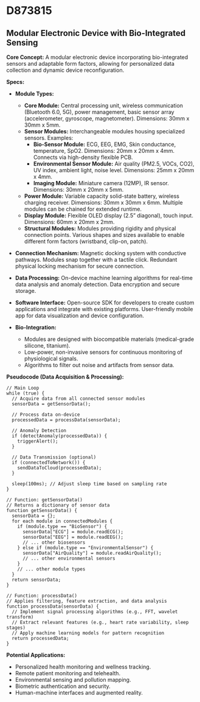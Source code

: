# D873815

## Modular Electronic Device with Bio-Integrated Sensing

**Core Concept:** A modular electronic device incorporating bio-integrated sensors and adaptable form factors, allowing for personalized data collection and dynamic device reconfiguration.

**Specs:**

*   **Module Types:**
    *   **Core Module:** Central processing unit, wireless communication (Bluetooth 6.0, 5G), power management, basic sensor array (accelerometer, gyroscope, magnetometer). Dimensions: 30mm x 30mm x 5mm.
    *   **Sensor Modules:** Interchangeable modules housing specialized sensors. Examples:
        *   **Bio-Sensor Module:** ECG, EEG, EMG, Skin conductance, temperature, SpO2. Dimensions: 20mm x 20mm x 4mm.  Connects via high-density flexible PCB.
        *   **Environmental Sensor Module:** Air quality (PM2.5, VOCs, CO2), UV index, ambient light, noise level. Dimensions: 25mm x 20mm x 4mm.
        *   **Imaging Module:** Miniature camera (12MP), IR sensor. Dimensions: 30mm x 20mm x 5mm.
    *   **Power Module:**  Variable capacity solid-state battery, wireless charging receiver. Dimensions: 30mm x 30mm x 6mm. Multiple modules can be chained for extended runtime.
    *   **Display Module:** Flexible OLED display (2.5” diagonal), touch input. Dimensions: 60mm x 20mm x 2mm.
    *   **Structural Modules:**  Modules providing rigidity and physical connection points. Various shapes and sizes available to enable different form factors (wristband, clip-on, patch).

*   **Connection Mechanism:** Magnetic docking system with conductive pathways. Modules snap together with a tactile click. Redundant physical locking mechanism for secure connection.

*   **Data Processing:** On-device machine learning algorithms for real-time data analysis and anomaly detection. Data encryption and secure storage.

*   **Software Interface:** Open-source SDK for developers to create custom applications and integrate with existing platforms.  User-friendly mobile app for data visualization and device configuration.

*   **Bio-Integration:**
    *   Modules are designed with biocompatible materials (medical-grade silicone, titanium).
    *   Low-power, non-invasive sensors for continuous monitoring of physiological signals.
    *   Algorithms to filter out noise and artifacts from sensor data.

**Pseudocode (Data Acquisition & Processing):**

```
// Main Loop
while (true) {
  // Acquire data from all connected sensor modules
  sensorData = getSensorData();

  // Process data on-device
  processedData = processData(sensorData);

  // Anomaly Detection
  if (detectAnomaly(processedData)) {
    triggerAlert();
  }

  // Data Transmission (optional)
  if (connectedToNetwork()) {
    sendDataToCloud(processedData);
  }

  sleep(100ms); // Adjust sleep time based on sampling rate
}

// Function: getSensorData()
// Returns a dictionary of sensor data
function getSensorData() {
  sensorData = {};
  for each module in connectedModules {
    if (module.type == "BioSensor") {
      sensorData["ECG"] = module.readECG();
      sensorData["EEG"] = module.readEEG();
      // ... other biosensors
    } else if (module.type == "EnvironmentalSensor") {
      sensorData["AirQuality"] = module.readAirQuality();
      // ... other environmental sensors
    }
    // ... other module types
  }
  return sensorData;
}

// Function: processData()
// Applies filtering, feature extraction, and data analysis
function processData(sensorData) {
  // Implement signal processing algorithms (e.g., FFT, wavelet transform)
  // Extract relevant features (e.g., heart rate variability, sleep stages)
  // Apply machine learning models for pattern recognition
  return processedData;
}
```

**Potential Applications:**

*   Personalized health monitoring and wellness tracking.
*   Remote patient monitoring and telehealth.
*   Environmental sensing and pollution mapping.
*   Biometric authentication and security.
*   Human-machine interfaces and augmented reality.